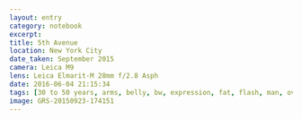 ```yaml
--- 
layout: entry
category: notebook
excerpt:
title: 5th Avenue
location: New York City
date_taken: September 2015
camera: Leica M9
lens: Leica Elmarit-M 28mm f/2.8 Asph
date: 2016-06-04 21:15:34
tags: [30 to 50 years, arms, belly, bw, expression, fat, flash, man, overweight, running, shirt, stomach, street, walk]
image: GRS-20150923-174151
---
```

